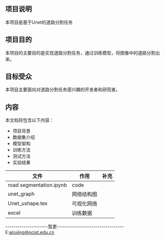 ## 项目说明

本项目是基于Unet的道路分割任务

## 项目目的

本项目的主要目的是实现道路分割任务，通过训练模型，将图像中的道路分割出来。

## 目标受众

本项目主要面向对道路分割任务感兴趣的开发者和研究者。

## 内容

本文档将包含以下内容：

- 项目背景
- 数据集介绍
- 模型架构
- 训练方法
- 测试方法
- 实验结果

|文件|作用|补充|
|--|--|--|
|road segmentation.ipynb|code||
|unet_graph|网络结构图||
|Unet_ushape.tex|可视化网络||
|excel |训练数据||

---------------------暂更---------------------------------
E:airujing@ncist.edu.cn